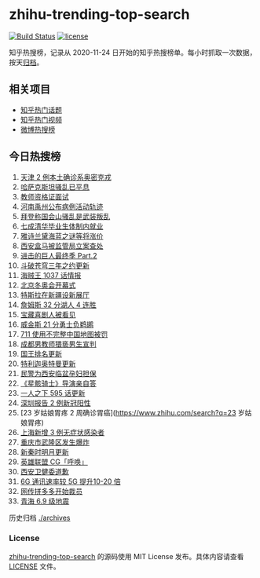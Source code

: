 # zhihu-trending-top-search

[![Build Status](https://github.com/justjavac/zhihu-trending-top-search/workflows/ci/badge.svg?branch=main)](https://github.com/justjavac/zhihu-trending-top-search/actions)
[![license](https://img.shields.io/github/license/justjavac/zhihu-trending-top-search)](https://github.com/justjavac/zhihu-trending-top-search/blob/main/LICENSE)

知乎热搜榜，记录从 2020-11-24 日开始的知乎热搜榜单。每小时抓取一次数据，按天[归档](./archives)。

## 相关项目

- [知乎热门话题](https://github.com/justjavac/zhihu-trending-hot-questions)
- [知乎热门视频](https://github.com/justjavac/zhihu-trending-hot-video)
- [微博热搜榜](https://github.com/justjavac/weibo-trending-hot-search)

## 今日热搜榜

<!-- BEGIN -->
<!-- 最后更新时间 Sun Jan 09 2022 13:10:43 GMT+0800 (China Standard Time) -->

1. [天津 2 例本土确诊系奥密克戎](https://www.zhihu.com/search?q=天津疫情)
1. [哈萨克斯坦骚乱已平息](https://www.zhihu.com/search?q=哈萨克斯坦)
1. [教师资格证面试](https://www.zhihu.com/search?q=教师资格证面试)
1. [河南禹州公布病例活动轨迹](https://www.zhihu.com/search?q=河南疫情)
1. [拜登称国会山骚乱是武装叛乱](https://www.zhihu.com/search?q=国会山骚乱)
1. [七成清华毕业生体制内就业](https://www.zhihu.com/search?q=清华毕业生)
1. [雅诗兰黛海蓝之谜等将涨价](https://www.zhihu.com/search?q=雅诗兰黛)
1. [西安盒马被监管局立案查处](https://www.zhihu.com/search?q=西安盒马)
1. [进击的巨人最终季 Part.2](https://www.zhihu.com/search?q=进击的巨人)
1. [斗破苍穹三年之约更新](https://www.zhihu.com/search?q=斗破苍穹三年之约)
1. [海贼王 1037 话情报](https://www.zhihu.com/search?q=海贼王)
1. [北京冬奥会开幕式](https://www.zhihu.com/search?q=冬奥会)
1. [特斯拉在新疆设新展厅](https://www.zhihu.com/search?q=特斯拉)
1. [詹姆斯 32 分湖人 4 连胜](https://www.zhihu.com/search?q=湖人)
1. [宝藏喜剧人被看见](https://www.zhihu.com/search?q=一年一度喜剧大赛)
1. [威金斯 21 分勇士负鹈鹕](https://www.zhihu.com/search?q=勇士)
1. [711 使用不完整中国地图被罚](https://www.zhihu.com/search?q=711被罚)
1. [成都男教师猥亵男生宣判](https://www.zhihu.com/search?q=成都男教师)
1. [国王排名更新](https://www.zhihu.com/search?q=国王排名)
1. [特利迦奥特曼更新](https://www.zhihu.com/search?q=特利迦奥特曼)
1. [民警为西安临盆孕妇担保](https://www.zhihu.com/search?q=西安孕妇临盆)
1. [《星骸骑士》导演亲自答](https://www.zhihu.com/search?q=星骸骑士)
1. [一人之下 595 话更新](https://www.zhihu.com/search?q=一人之下)
1. [深圳报告 2 例新冠阳性](https://www.zhihu.com/search?q=深圳疫情)
1. [23 岁姑娘胃疼 2 周确诊胃癌](https://www.zhihu.com/search?q=23 岁姑娘胃疼)
1. [上海新增 3 例无症状感染者](https://www.zhihu.com/search?q=上海疫情)
1. [重庆市武隆区发生爆炸](https://www.zhihu.com/search?q=重庆爆炸)
1. [新秦时明月更新](https://www.zhihu.com/search?q=新秦时明月)
1. [英雄联盟 CG「呼唤」](https://www.zhihu.com/search?q=英雄联盟cg)
1. [西安卫健委道歉](https://www.zhihu.com/search?q=西安卫健委)
1. [6G 通讯速率较 5G 提升10-20 倍](https://www.zhihu.com/search?q=6G)
1. [网传拼多多开始裁员](https://www.zhihu.com/search?q=拼多多裁员)
1. [青海 6.9 级地震](https://www.zhihu.com/search?q=青海地震)

<!-- END -->

历史归档 [./archives](./archives)

### License

[zhihu-trending-top-search](https://github.com/justjavac/zhihu-trending-top-search)
的源码使用 MIT License 发布。具体内容请查看 [LICENSE](./LICENSE) 文件。

